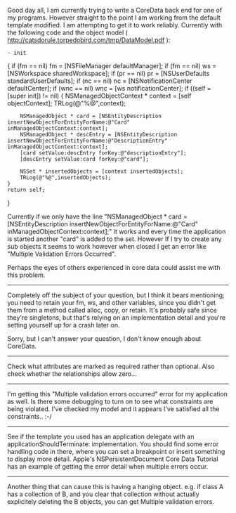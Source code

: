 Good day all, I am currently trying to write a CoreData back end for one of my programs. However straight to the point I am working from the default template modified. I am attempting to get it to work reliably. Currently with the following code and the object model ( http://catsdorule.torpedobird.com/tmp/DataModel.pdf ):

    - init
{
	if (fm == nil) fm = [NSFileManager defaultManager];
	if (fm == nil) ws = [NSWorkspace sharedWorkspace];
	if (pr == nil) pr = [NSUserDefaults standardUserDefaults];
	if (nc == nil) nc = [NSNotificationCenter defaultCenter];
	if (wnc == nil) wnc = [ws notificationCenter];
	if ((self = [super init]) != nil)
	{
		NSManagedObjectContext * context = [self objectContext];
		TRLog(@"%@",context);
		
		NSManagedObject * card = [NSEntityDescription insertNewObjectForEntityForName:@"Card" inManagedObjectContext:context];
		NSManagedObject * descEntry = [NSEntityDescription insertNewObjectForEntityForName:@"DescriptionEntry" inManagedObjectContext:context];
		[card setValue:descEntry forKey:@"descriptionEntry"];
		[descEntry setValue:card forKey:@"card"];
		
		NSSet * insertedObjects = [context insertedObjects];
		TRLog(@"%@",insertedObjects);
	}
	return self;
}

Currently if we only have the line "NSManagedObject * card = [NSEntityDescription insertNewObjectForEntityForName:@"Card" inManagedObjectContext:context];" it works and every time the application is started another "card" is added to the set. However If I try to create any sub objects it seems to work however when closed I get an error like "Multiple Validation Errors Occurred".

Perhaps the eyes of others experienced in core data could assist me with this problem.

----

Completely off the subject of your question, but I think it bears mentioning; you need to retain your     fm,     ws, and other variables, since you didn't get them from a method called     alloc,     copy, or     retain. It's probably safe since they're singletons, but that's relying on an implementation detail and you're setting yourself up for a crash later on.

Sorry, but I can't answer your question, I don't know enough about CoreData.

----

Check what attributes are marked as required rather than optional. Also check whether the relationships allow zero...

----

I'm getting this "Multiple validation errors occurred" error for my application as well.  Is there some debugging to turn on to see what constraints are being violated. I've checked my model and it appears I've satisfied all the constraints..  :-/

----

See if the template you used has an application delegate with an applicationShouldTerminate: implementation. You should find some error handling code in there, where you can set a breakpoint or insert something to display more detail. Apple's NSPersistentDocument Core Data Tutorial has an example of getting the error detail when multiple errors occur.

----

Another thing that can cause this is having a hanging object. e.g. if class A has a collection of B, and you clear that collection without actually explicitely deleting the B objects, you can get Multiple validation errors.
